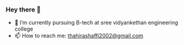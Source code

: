 ### Hey there 👋
- 🔭 I’m currently pursuing B-tech at sree vidyankethan engineering college
- 📫 How to reach me: thahirashaffi2002@gmail.com
<!--
**Thahiraa/Thahiraa** is a ✨ _special_ ✨ repository because its `README.md` (this file) appears on your GitHub profile.

Here are some ideas to get you started:

- 🔭 I’m currently working on ...
- 🌱 I’m currently learning ...
- 👯 I’m looking to collaborate on ...
- 🤔 I’m looking for help with ...
- 💬 Ask me about ...
- 📫 How to reach me: ...
- 😄 Pronouns: ...
- ⚡ Fun fact: ...
-->
